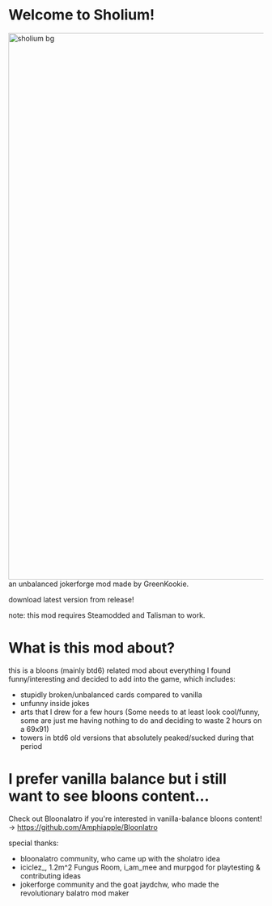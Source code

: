 # Welcome to Sholium!

<img width="1920" height="1080" alt="sholium bg" src="https://github.com/user-attachments/assets/5fbffa77-7a2c-4242-81c7-ce962d3f8e99" />
an unbalanced jokerforge mod made by GreenKookie.

download latest version from release!

note: this mod requires Steamodded and Talisman to work.

# What is this mod about?
this is a bloons (mainly btd6) related mod about everything I found funny/interesting and decided to add into the game, which includes:
- stupidly broken/unbalanced cards compared to vanilla
- unfunny inside jokes
- arts that I drew for a few hours (Some needs to at least look cool/funny, some are just me having nothing to do and deciding to waste 2 hours on a 69x91)
- towers in btd6 old versions that absolutely peaked/sucked during that period

# I prefer vanilla balance but i still want to see bloons content...
Check out Bloonalatro if you're interested in vanilla-balance bloons content! -> https://github.com/Amphiapple/Bloonlatro

special thanks:
- bloonalatro community, who came up with the sholatro idea
- iciclez_, 1.2m^2 Fungus Room, i_am_mee and murpgod for playtesting & contributing ideas
- jokerforge community and the goat jaydchw, who made the revolutionary balatro mod maker
